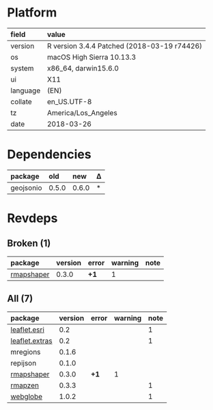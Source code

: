 # Platform

|field    |value                                       |
|:--------|:-------------------------------------------|
|version  |R version 3.4.4 Patched (2018-03-19 r74426) |
|os       |macOS High Sierra 10.13.3                   |
|system   |x86_64, darwin15.6.0                        |
|ui       |X11                                         |
|language |(EN)                                        |
|collate  |en_US.UTF-8                                 |
|tz       |America/Los_Angeles                         |
|date     |2018-03-26                                  |

# Dependencies

|package   |old   |new   |Δ  |
|:---------|:-----|:-----|:--|
|geojsonio |0.5.0 |0.6.0 |*  |

# Revdeps

## Broken (1)

|package                              |version |error  |warning |note |
|:------------------------------------|:-------|:------|:-------|:----|
|[rmapshaper](problems.md#rmapshaper) |0.3.0   |__+1__ |1       |     |

## All (7)

|package                                     |version |error  |warning |note |
|:-------------------------------------------|:-------|:------|:-------|:----|
|[leaflet.esri](problems.md#leafletesri)     |0.2     |       |        |1    |
|[leaflet.extras](problems.md#leafletextras) |0.2     |       |        |1    |
|mregions                                    |0.1.6   |       |        |     |
|repijson                                    |0.1.0   |       |        |     |
|[rmapshaper](problems.md#rmapshaper)        |0.3.0   |__+1__ |1       |     |
|[rmapzen](problems.md#rmapzen)              |0.3.3   |       |        |1    |
|[webglobe](problems.md#webglobe)            |1.0.2   |       |        |1    |

